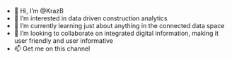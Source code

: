 - 👋 Hi, I’m @KrazB
- 👀 I’m interested in data driven construction analytics
- 🌱 I’m currently learning just about anything in the connected data space
- 💞️ I’m looking to collaborate on integrated digital information, making it user friendly and user informative
- 📫 Get me on this channel

<!---
KrazB/KrazB is a ✨ special ✨ repository because its `README.md` (this file) appears on your GitHub profile.
You can click the Preview link to take a look at your changes.
--->
